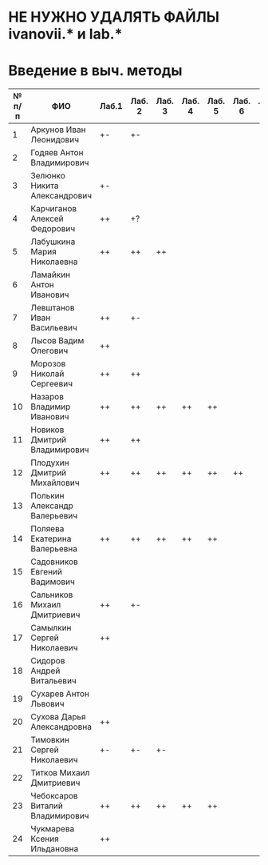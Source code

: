 # НЕ НУЖНО УДАЛЯТЬ ФАЙЛЫ ivanovii.* и lab.*

# Введение в выч. методы

| № п/п | ФИО | Лаб.1 | Лаб. 2 | Лаб. 3 | Лаб. 4 | Лаб. 5 | Лаб. 6 | Лаб. 7 |
| --- | --- | --- | --- | --- | --- | --- | --- | --- |
| 1 | Аркунов Иван Леонидович | +- | +-
| 2 |  Годяев Антон Владимирович
| 3 |  Зелюнко Никита Александрович | +- |
| 4 |  Карчиганов Алексей Федорович | ++ | +?
| 5 |  Лабушкина Мария Николаевна | ++ | ++ | ++
| 6 |  Ламайкин Антон Иванович
| 7 |  Левштанов Иван Васильевич | ++ | +- |
| 8 |  Лысов Вадим Олегович | ++ |
| 9 |  Морозов Николай Сергеевич | ++ | ++ |
| 10 |  Назаров Владимир Иванович   | ++ | ++ | ++ | ++ | ++ |
| 11 |  Новиков Дмитрий Владимирович | ++ | ++
| 12 |  Плодухин Дмитрий Михайлович  | ++ | ++ | ++ | ++ | ++ | ++ |
| 13 |  Полькин Александр Валерьевич
| 14 |  Поляева Екатерина Валерьевна | ++ | ++ | ++ | ++ | ++ |
| 15 |  Садовников Евгений Вадимович
| 16 |  Сальников Михаил Дмитриевич   | ++ | +-
| 17 |  Самылкин Сергей Николаевич | ++ |
| 18 |  Сидоров Андрей Витальевич
| 19 |  Сухарев Антон Львович
| 20 |  Сухова Дарья Александровна | ++ |
| 21 |  Тимовкин Сергей Николаевич | +- | +- | +-
| 22 |  Титков Михаил Дмитриевич
| 23 |  Чебоксаров Виталий Владимирович | ++ | ++ | ++ | ++ | ++
| 24 |  Чукмарева Ксения Ильдановна | ++
